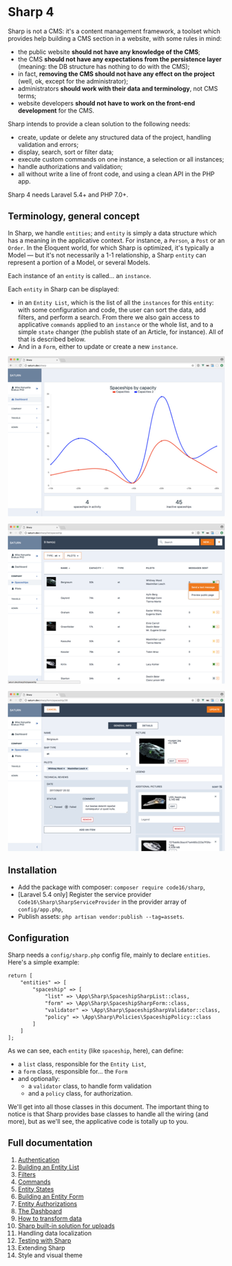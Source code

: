 # Sharp 4

Sharp is not a CMS: it's a content management framework, a toolset which provides help building a CMS section in a website, with some rules in mind:
- the public website **should not have any knowledge of the CMS**;
- the CMS **should not have any expectations from the persistence layer** (meaning: the DB structure has nothing to do with the CMS);
- in fact, **removing the CMS should not have any effect on the project** (well, ok, except for the administrator);
- administrators **should work with their data and terminology**, not CMS terms;
- website developers **should not have to work on the front-end development** for the CMS. 
 
Sharp intends to provide a clean solution to the following needs:
- create, update or delete any structured data of the project, handling validation and errors;
- display, search, sort or filter data;
- execute custom commands on one instance, a selection or all instances;
- handle authorizations and validation;
- all without write a line of front code, and using a clean API in the PHP app.

Sharp 4 needs Laravel 5.4+ and PHP 7.0+.

## Terminology, general concept

In Sharp, we handle `entities`; and `entity` is simply a data structure which has a meaning in the applicative context. For instance, a `Person`, a `Post` or an `Order`. In the Eloquent world, for which Sharp is optimized, it's typically a Model — but it's not necessarily a 1-1 relationship, a Sharp `entity` can represent a portion of a Model, or several Models.

Each instance of an `entity` is called... an `instance`.

Each `entity` in Sharp can be displayed:
- in an `Entity List`, which is the list of all the `instances` for this `entity`: with some configuration and code, the user can sort the data, add filters, and perform a search. From there we also gain access to applicative `commands` applied to an `instance` or the whole list, and to a simple `state` changer (the publish state of an Article, for instance). All of that is described below.
- And in a `Form`, either to update or create a new `instance`.

![](docs/img/dashboard.png)

![](docs/img/list.png)

![](docs/img/form.png)

## Installation

- Add the package with composer: `composer require code16/sharp`,
- [Laravel 5.4 only] Register the service provider `Code16\Sharp\SharpServiceProvider` in the provider array of `config/app.php`,
- Publish assets: `php artisan vendor:publish --tag=assets`.

## Configuration

Sharp needs a `config/sharp.php` config file, mainly to declare `entities`. Here's a simple example:

    return [
        "entities" => [
            "spaceship" => [
                "list" => \App\Sharp\SpaceshipSharpList::class,
                "form" => \App\Sharp\SpaceshipSharpForm::class,
                "validator" => \App\Sharp\SpaceshipSharpValidator::class,
                "policy" => \App\Sharp\Policies\SpaceshipPolicy::class
            ]
        ]
    ];

As we can see, each `entity` (like `spaceship`, here), can define:

- a `list` class, responsible for the `Entity List`,
- a `form` class, responsible for... the `Form`
- and optionally:
	- a `validator` class, to handle form validation
	- and a `policy` class, for authorization.

We'll get into all those classes in this document. The important thing to notice is that Sharp provides base classes to handle all the wiring (and more), but as we'll see, the applicative code is totally up to you.

## Full documentation

1. [Authentication](docs/authentication.md)
2. [Building an Entity List](docs/building-entity-list.md)
3. [Filters](docs/filters.md)
4. [Commands](docs/commands.md)
5. [Entity States](docs/entity-states.md)
6. [Building an Entity Form](docs/building-entity-form.md)
7. [Entity Authorizations](docs/entity-authorizations.md)
8. [The Dashboard](docs/dashboard.md)
9. [How to transform data](docs/how-to-transform-data.md)
10. [Sharp built-in solution for uploads](docs/sharp-built-in-solution-for-uploads.md)
11. Handling data localization
12. [Testing with Sharp](docs/testing-with-sharp.md)
13. Extending Sharp
14. Style and visual theme